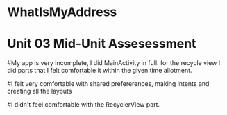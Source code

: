# WhatIsMyAddress
# Unit 03 Mid-Unit Assesessment

#My app is very incomplete, I did MainActivity in full. for the recycle view I did parts that I felt comfortable it within the given time allotment. 

#I felt very comfortable with shared prefererences, making intents and creating all the layouts

#I didn't feel comfortable with the RecyclerView part.

